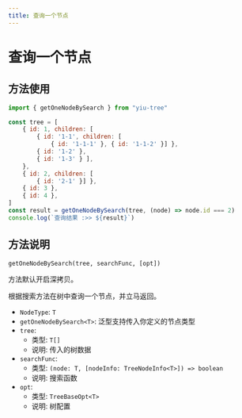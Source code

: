 ```yaml
---
title: 查询一个节点
---
```


# 查询一个节点

## 方法使用

```js
import { getOneNodeBySearch } from "yiu-tree"

const tree = [
    { id: 1, children: [
        { id: '1-1', children: [
            { id: '1-1-1' }, { id: '1-1-2' }] },
        { id: '1-2' },
        { id: '1-3' } ],
    },
    { id: 2, children: [
        { id: '2-1' }] },
    { id: 3 },
    { id: 4 },
]
const result = getOneNodeBySearch(tree, (node) => node.id === 2)
console.log(`查询结果 :>> ${result}`)
```

## 方法说明

```
getOneNodeBySearch(tree, searchFunc, [opt])
```

方法默认开启深拷贝。

根据搜索方法在树中查询一个节点，并立马返回。


- `NodeType`: `T`
- `getOneNodeBySearch<T>`: 泛型支持传入你定义的节点类型
- `tree`:
  - 类型: `T[]`
  - 说明: 传入的树数据
- `searchFunc`:
  - 类型: `(node: T, [nodeInfo: TreeNodeInfo<T>]) => boolean`
  - 说明: 搜索函数
- `opt`:
  - 类型: `TreeBaseOpt<T>`
  - 说明: 树配置


